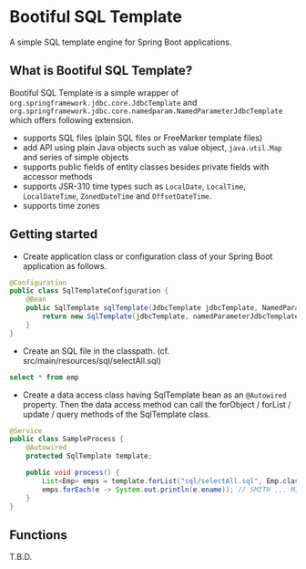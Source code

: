 Bootiful SQL Template
===========

A simple SQL template engine for Spring Boot applications.

## What is Bootiful SQL Template?
Bootiful SQL Template is a simple wrapper of `org.springframework.jdbc.core.JdbcTemplate` and `org.springframework.jdbc.core.namedparam.NamedParameterJdbcTemplate` which offers following extension.

* supports SQL files (plain SQL files or FreeMarker template files)
* add API using plain Java objects such as value object, `java.util.Map` and series of simple objects
* supports public fields of entity classes besides private fields with accessor methods
* supports JSR-310 time types such as `LocalDate`, `LocalTime`, `LocalDateTime`, `ZonedDateTime` and `OffsetDateTime`.
* supports time zones

## Getting started
* Create application class or configuration class of your Spring Boot application as follows.

```java
@Configuration
public class SqlTemplateConfiguration {
	@Bean
	public SqlTemplate sqlTemplate(JdbcTemplate jdbcTemplate, NamedParameterJdbcTemplate namedParameterJdbcTemplate) {
		return new SqlTemplate(jdbcTemplate, namedParameterJdbcTemplate);
	}
}
```

* Create an SQL file in the classpath. (cf. src/main/resources/sql/selectAll.sql)

```sql
select * from emp
```

* Create a data access class having SqlTemplate bean as an `@Autowired` property. Then the data access method can call the forObject / forList / update / query methods of the SqlTemplate class.

```java
@Service
public class SampleProcess {
    @Autowired
    protected SqlTemplate template;

    public void process() {
        List<Emp> emps = template.forList("sql/selectAll.sql", Emp.class);
        emps.forEach(e -> System.out.println(e.ename)); // SMITH ... MILLER
    }
}
```
## Functions

T.B.D.
